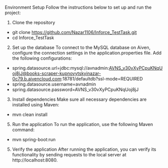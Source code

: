 Environment Setup
Follow the instructions below to set up and run the project:

1. Clone the repository
- git clone https://github.com/Nazar1106/Inforce_TestTask.git
- cd Inforce_TestTask

2. Set up the database
To connect to the MySQL database on Aiven, configure the connection settings in the application.properties file. Add the following configurations:
- spring.datasource.url=jdbc:mysql://avnadmin:AVNS_v30vXyPCpuKNqUoj8jJ@books-scraper-kupnovytskyinazar-0c79.b.aivencloud.com:18781/defaultdb?ssl-mode=REQUIRED
- spring.datasource.username=avnadmin
- spring.datasource.password=AVNS_v30vXyPCpuKNqUoj8jJ

3. Install dependencies
Make sure all necessary dependencies are installed using Maven:
- mvn clean install

5. Run the application
To run the application, use the following Maven command:
- mvn spring-boot:run

5. Verify the application
After running the application, you can verify its functionality by sending requests to the local server at http://localhost:8080.
